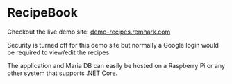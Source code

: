 # RecipeBook

Checkout the live demo site: [demo-recipes.remhark.com](https://demo-recipes.remhark.com)

Security is turned off for this demo site but normally a Google login would be required to view/edit the recipes.

The application and Maria DB can easily be hosted on a Raspberry Pi or any other system that supports .NET Core.


